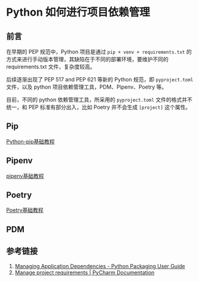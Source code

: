 # Python 如何进行项目依赖管理

## 前言

在早期的 PEP 规范中，Python 项目是通过 `pip + venv + requirements.txt` 的方式来进行手动版本管理，其缺陷在于不同的部署环境，要维护不同的 requirements.txt 文件，复杂度较高。

后续逐渐出现了 PEP 517 and PEP 621 等新的 Python 规范，即 `pyproject.toml` 文件，以及 python 项目依赖管理工具，PDM、Pipenv、Poetry 等。

目前，不同的 python 依赖管理工具，所采用的 `pyproject.toml` 文件的格式并不统一，和 PEP 标准有部分出入，比如 Poetry 并不会生成 `[project]` 这个属性。

## Pip

[Python-pip基础教程](work/programming/Python/CLI/Python-pip基础教程.md)

## Pipenv

[pipenv基础教程](work/programming/Python/CLI/pipenv基础教程.md)
## Poetry

[Poetry基础教程](work/programming/Python/CLI/Poetry基础教程.md)

## PDM

## 参考链接

1. [Managing Application Dependencies - Python Packaging User Guide](https://packaging.python.org/en/latest/tutorials/managing-dependencies/)
2. [Manage project requirements | PyCharm Documentation](https://www.jetbrains.com/help/pycharm/managing-project-dependencies.html)